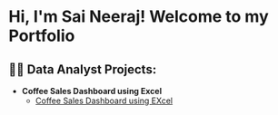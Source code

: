 <h1>Hi, I'm Sai Neeraj! Welcome to my Portfolio

<h2>👨‍💻 Data Analyst Projects:</h2>

- <b>Coffee Sales Dashboard using Excel</b>
  - [Coffee Sales Dashboard using EXcel](https://github.com/saineerajputta121/coffeesalesdashboarrd/tree/main)
